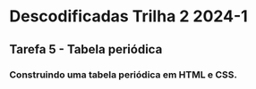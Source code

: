 # Descodificadas Trilha 2 2024-1

## Tarefa 5 - Tabela periódica 

### Construindo uma tabela periódica em HTML e CSS.
